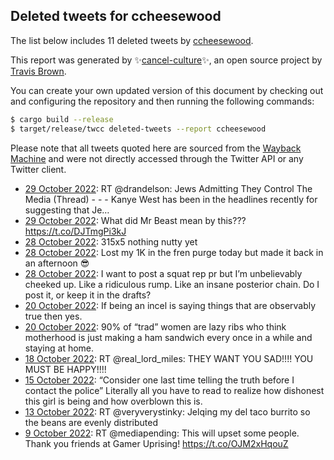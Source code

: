 ## Deleted tweets for ccheesewood

The list below includes 11 deleted tweets by
[ccheesewood](https://twitter.com/ccheesewood).



This report was generated by ✨[cancel-culture](https://github.com/travisbrown/cancel-culture)✨,
an open source project by [Travis Brown](https://twitter.com/travisbrown).

You can create your own updated version of this document by checking out and configuring the
repository and then running the following commands:

```bash
$ cargo build --release
$ target/release/twcc deleted-tweets --report ccheesewood
```

Please note that all tweets quoted here are sourced from the
[Wayback Machine](https://web.archive.org) and were not directly accessed through the Twitter API or
any Twitter client.

* [29 October 2022](https://web.archive.org/web/20221029233403/https://twitter.com/CCheesewood/status/1586501649446580224): RT @drandelson: Jews Admitting They Control The Media (Thread)  - - -  Kanye West has been in the headlines recently for suggesting that Je… <!--1586501649446580224-->
* [29 October 2022](https://web.archive.org/web/20221029004812/https://twitter.com/CCheesewood/status/1586157922051977217): What did Mr Beast mean by this??? https://t.co/DJTmgPi3kJ <!--1586157922051977217-->
* [28 October 2022](https://web.archive.org/web/20221029054057/https://twitter.com/CCheesewood/status/1585815097762455552): 315x5 nothing nutty yet <!--1586043590794366979-->
* [28 October 2022](https://web.archive.org/web/20221029061056/https://twitter.com/CCheesewood/status/1585852586980057088): Lost my 1K in the fren purge today but made it back in an afternoon 😎 <!--1585852586980057088-->
* [28 October 2022](https://web.archive.org/web/20221029054057/https://twitter.com/CCheesewood/status/1585815097762455552): I want to post a squat rep pr but I’m unbelievably cheeked up. Like a ridiculous rump. Like an insane posterior chain. Do I post it, or keep it in the drafts? <!--1585815097762455552-->
* [20 October 2022](https://web.archive.org/web/20221023220238/https://twitter.com/CCheesewood/status/1583173915479662593): If being an incel is saying things that are observably true then yes. <!--1583174941066657792-->
* [20 October 2022](https://web.archive.org/web/20221023220238/https://twitter.com/CCheesewood/status/1583173915479662593): 90% of “trad” women are lazy ribs who think motherhood is just making a ham sandwich every once in a while and staying at home. <!--1583173915479662593-->
* [18 October 2022](https://web.archive.org/web/20221018020038/https://twitter.com/CCheesewood/status/1582189883950366720): RT @real_lord_miles: THEY WANT YOU SAD!!!! YOU MUST BE HAPPY!!!! <!--1582189883950366720-->
* [15 October 2022](https://web.archive.org/web/20221016225105/https://twitter.com/CCheesewood/status/1581412365475536896): “Consider one last time telling the truth before I contact the police” Literally all you have to read to realize how dishonest this girl is being and how overblown this is. <!--1581412365475536896-->
* [13 October 2022](https://web.archive.org/web/20221013000121/https://twitter.com/CCheesewood/status/1580347926005456896): RT @veryverystinky: Jelqing my del taco burrito so the beans are evenly distributed <!--1580347926005456896-->
* [ 9 October 2022](https://web.archive.org/web/20221009182022/https://twitter.com/CCheesewood/status/1579174951164133376): RT @mediapending: This will upset some people.   Thank you friends at Gamer Uprising! https://t.co/OJM2xHqouZ <!--1579174951164133376-->
